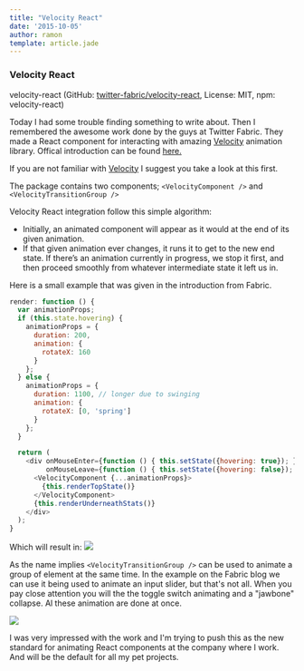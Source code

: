 ```yaml
---
title: "Velocity React"
date: '2015-10-05'
author: ramon
template: article.jade
---
```


### Velocity React

velocity-react (GitHub: [twitter-fabric/velocity-react](https://github.com/twitter-fabric/velocity-react), License: MIT, npm: velocity-react)

Today I had some trouble finding something to write about. Then I remembered the awesome work done by the guys at Twitter Fabric. They made a React component for interacting with amazing [Velocity](http://julian.com/research/velocity/) animation library.
Offical introduction can be found [here.](https://fabric.io/blog/introducing-the-velocityreact-library)

If you are not familiar with [Velocity](http://julian.com/research/velocity/) I suggest you take a look at this first.


The package contains two components; `<VelocityComponent />` and `<VelocityTransitionGroup />`

Velocity React integration follow this simple algorithm:

- Initially, an animated component will appear as it would at the end of its given animation.
- If that given animation ever changes, it runs it to get to the new end state. If there’s an animation currently in progress, we stop it first, and then proceed smoothly from whatever intermediate state it left us in.

Here is a small example that was given in the introduction from Fabric.

```javascript
render: function () {
  var animationProps;
  if (this.state.hovering) {
    animationProps = {
      duration: 200,
      animation: {
        rotateX: 160
      }
    };
  } else {
    animationProps = {
      duration: 1100, // longer due to swinging
      animation: {
        rotateX: [0, 'spring']
      }
    };
  }

  return (
    <div onMouseEnter={function () { this.setState({hovering: true}); }}
         onMouseLeave={function () { this.setState({hovering: false}); }}>
      <VelocityComponent {...animationProps}>
        {this.renderTopState()}
      </VelocityComponent>
      {this.renderUnderneathStats()}
    </div>
  );
}
```
Which will result in:
<img src="https://static1.squarespace.com/static/54ac6f9ae4b0cf1d82a4b59e/t/560a9a19e4b08fcd39795d27/1443535397904/release_summary.gif?format=300w" tyle="max-width: 320px; width: 100%; position:static;">

As the name implies `<VelocityTransitionGroup />` can be used to animate a group of element at the same time. In the example on the Fabric blog we can use it being used to animate an input slider, but that's not all. When you pay close attention you will the the toggle switch animating and a "jawbone" collapse. Al these animation are done at once.

<img src="https://static1.squarespace.com/static/54ac6f9ae4b0cf1d82a4b59e/t/560a9a69e4b0a427e3b70022/1443535503361/?format=750w" tyle="max-width: 320px; width: 100%; position:static;">

I was very impressed with the work and I'm trying to push this as the new standard for animating React components at the company where I work. And will be the default for all my pet projects.
